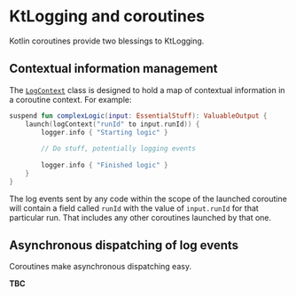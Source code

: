 # KtLogging and coroutines

Kotlin coroutines provide two blessings to KtLogging.

## Contextual information management

The [`LogContext`](../src/commonMain/kotlin/ktlogging/context/LogContext.kt)
class is designed to hold a map of contextual information in a
coroutine context. For example:

```kotlin
suspend fun complexLogic(input: EssentialStuff): ValuableOutput {
    launch(logContext("runId" to input.runId)) {
        logger.info { "Starting logic" }
        
        // Do stuff, potentially logging events
        
        logger.info { "Finished logic" }
    }
}
```

The log events sent by any code within the scope of the launched
coroutine will contain a field called `runId` with the value of
`input.runId` for that particular run. That includes any other
coroutines launched by that one.

## Asynchronous dispatching of log events

Coroutines make asynchronous dispatching easy.

**TBC**
